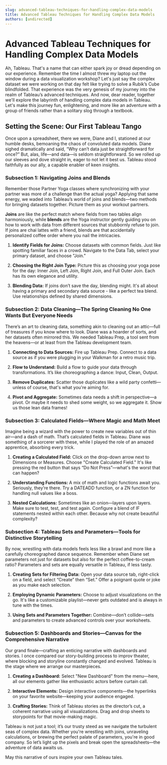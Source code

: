 ```yaml
---
slug: advanced-tableau-techniques-for-handling-complex-data-models
title: Advanced Tableau Techniques for Handling Complex Data Models
authors: [undirected]
---
```



# Advanced Tableau Techniques for Handling Complex Data Models

Ah, Tableau. That's a name that can either spark joy or dread depending on our experience. Remember the time I almost threw my laptop out the window during a data visualization workshop? Let's just say the complex dataset we were working on that day felt like trying to solve a Rubik’s Cube blindfolded. That experience was the very genesis of my journey into the realm of Tableau’s advanced techniques. And now, dear reader, together we'll explore the labyrinth of handling complex data models in Tableau. Let's make this journey fun, enlightening, and more like an adventure with a group of friends rather than a solitary slog through a textbook.

## Setting the Scene: Our First Tableau Tango

Once upon a spreadsheet, there we were, Diane and I, stationed at our humble desks, bemoaning the chaos of convoluted data models. Diane sighed dramatically and said, “Why can’t data just be straightforward for once?” But, alas, life—and data—is seldom straightforward. So we rolled up our sleeves and dove straight in, eager to not let it best us. Tableau stood faithfully as our ally, a capable enabler of keen insights. 

### Subsection 1: Navigating Joins and Blends

Remember those Partner Yoga classes where synchronizing with your partner was more of a challenge than the actual yoga? Applying that same energy, we waded into Tableau’s world of joins and blends—two methods for bringing datasets together. Picture them as your workout partners.

**Joins** are like the perfect match where fields from two tables align harmoniously, while **blends** are the Yoga instructor gently guiding you on how to work with data from different sources that stubbornly refuse to join. If joins are chai lattes with a friend, blends are that accidentally personalized coffee order where you nail the intricacies.

1. **Identify Fields for Joins:**
   Choose datasets with common fields. Just like spotting familiar faces in a crowd. Navigate to the Data Tab, select your primary dataset, and choose "Join." 

2. **Choosing the Right Join Type:**
   Picture this as choosing your yoga pose for the day: Inner Join, Left Join, Right Join, and Full Outer Join. Each has its own elegance and utility.

3. **Blending Data:**
   If joins don’t save the day, blending might. It's all about having a primary and secondary data source - like a perfect tea blend. Use relationships defined by shared dimensions.

### Subsection 2: Data Cleaning—The Spring Cleaning No One Wants But Everyone Needs

There’s an art to cleaning data, something akin to cleaning out an attic—full of treasures if you know where to look. Diane was a hoarder of sorts, and her datasets often mirrored this. We needed Tableau Prep, a tool sent from the heavens—or at least from the Tableau development team.

1. **Connecting to Data Sources:**
   Fire up Tableau Prep. Connect to a data source as if you were plugging in your Walkman for a retro music trip.

2. **Flow to Understand:**
   Build a flow to guide your data through transformations. It’s like choreographing a dance: Input, Clean, Output.

3. **Remove Duplicates:**
   Scatter those duplicates like a wild party confetti—unless of course, that's what you're aiming for.

4. **Pivot and Aggregate:**
   Sometimes data needs a shift in perspective—a pivot. Or maybe it needs to shed some weight, so we aggregate it. Show us those lean data frames!

### Subsection 3: Calculated Fields—Where Magic and Math Meet

Imagine being a wizard with the power to create new variables out of thin air—and a dash of math. That’s calculated fields in Tableau. Diane was something of a sorcerer with these, while I played the role of an amazed apprentice, absorbing every trick.

1. **Creating a Calculated Field:**
   Click on the drop-down arrow next to Dimensions or Measures. Choose "Create Calculated Field." It's like pressing the red button that says “Do Not Press”—what's the worst that can happen?

2. **Understanding Functions:**
   A mix of math and logic functions await you. Seriously, they’re there. Try a DATEADD function, or a ZN function for handling null values like a boss.

3. **Nested Calculations:**
   Sometimes like an onion—layers upon layers. Make sure to test, test, and test again. Configure a blend of IF statements nested within each other. Because why not create beautiful complexity?

### Subsection 4: Tableau Sets and Parameters—Tools for Distinctive Storytelling

By now, wrestling with data models feels less like a brawl and more like a carefully choreographed dance sequence. Remember when Diane set parameters not just for datasets but also for the perfect coffee-to-cream ratio? Parameters and sets are equally versatile in Tableau, if less tasty.

1. **Creating Sets for Filtering Data:**
   Open your data source tab, right-click on a field, and select “Create” then “Set.” Offer a poignant quote or joke as you make each selection.

2. **Employing Dynamic Parameters:**
   Choose to adjust visualizations on the go. It's like a customizable playlist—never gets outdated and is always in tune with the times.

3. **Using Sets and Parameters Together:**
   Combine—don’t collide—sets and parameters to create advanced controls over your worksheets.

### Subsection 5: Dashboards and Stories—Canvas for the Comprehensive Narrative

Our grand finale—crafting an enticing narrative with dashboards and stories. I once compared our story-building process to improv theater, where blocking and storyline constantly changed and evolved. Tableau is the stage where we arrange our masterpieces.

1. **Creating a Dashboard:**
   Select "New Dashboard" from the menu—here, all our elements gather like enthusiastic actors before curtain call.

2. **Interactive Elements:**
   Design interactive components—the hyperlinks on your favorite website—keeping your audience engaged.

3. **Crafting Stories:**
   Think of Tableau stories as the director’s cut, a coherent narrative using all visualizations. Drag and drop sheets to storypoints for that movie-making magic.

Tableau is not just a tool; it’s our trusty steed as we navigate the turbulent seas of complex data. Whether you're wrestling with joins, unraveling calculations, or brewing the perfect palate of parameters, you're in good company. So let’s light up the pixels and break open the spreadsheets—the adventure of data awaits us. 

May this narrative of ours inspire your own Tableau tales.